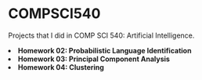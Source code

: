 # COMPSCI540

<p> Projects that I did in COMP SCI 540: Artificial Intelligence.
  <li> <b>Homework 02: Probabilistic Language Identification</b> </li>
  <li> <b>Homework 03: Principal Component Analysis</b> </li>
  <li> <b>Homework 04: Clustering</b> </li>
</p>

